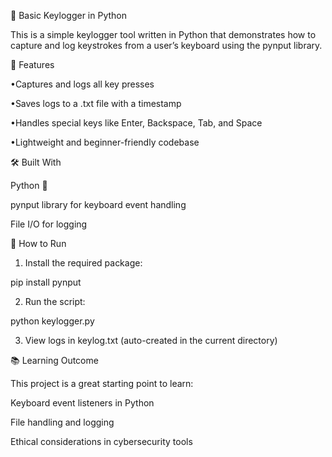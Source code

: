 🔐 Basic Keylogger in Python

This is a simple keylogger tool written in Python that demonstrates how to capture and log keystrokes from a user’s keyboard using the pynput library.


🧩 Features

•Captures and logs all key presses

•Saves logs to a .txt file with a timestamp

•Handles special keys like Enter, Backspace, Tab, and Space

•Lightweight and beginner-friendly codebase



🛠️ Built With

Python 🐍

pynput library for keyboard event handling

File I/O for logging



🚀 How to Run

1. Install the required package:

pip install pynput

2. Run the script:

python keylogger.py

3. View logs in keylog.txt (auto-created in the current directory)



📚 Learning Outcome

This project is a great starting point to learn:

Keyboard event listeners in Python

File handling and logging

Ethical considerations in cybersecurity tools